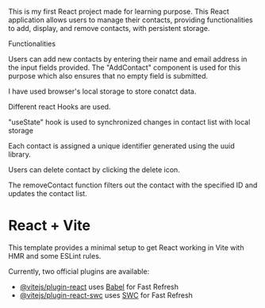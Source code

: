 This is my first React project made for learning purpose.
This React application allows users to manage their contacts, providing functionalities to add, display, and remove contacts, with persistent storage.

Functionalities

Users can add new contacts by entering their name and email address in the input fields provided. The "AddContact" component is used for this purpose which also ensures that no empty field is submitted.

I have used browser's local storage to store conatct data.

Different react Hooks are used.

"useState" hook is used to synchronized changes in contact list with local storage

Each contact is assigned a unique identifier generated using the uuid library.

Users can delete contact by clicking the delete icon.

The removeContact function filters out the contact with the specified ID and updates the contact list.

# React + Vite

This template provides a minimal setup to get React working in Vite with HMR and some ESLint rules.

Currently, two official plugins are available:

- [@vitejs/plugin-react](https://github.com/vitejs/vite-plugin-react/blob/main/packages/plugin-react/README.md) uses [Babel](https://babeljs.io/) for Fast Refresh
- [@vitejs/plugin-react-swc](https://github.com/vitejs/vite-plugin-react-swc) uses [SWC](https://swc.rs/) for Fast Refresh
